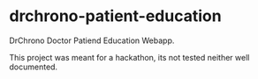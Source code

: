 # drchrono-patient-education
DrChrono Doctor Patiend Education Webapp.

This project was meant for a hackathon, its not tested neither well documented.
